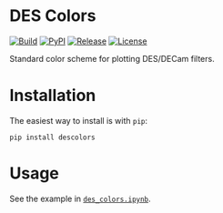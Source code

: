 # DES Colors

[![Build](https://img.shields.io/travis/kadrlica/descolors.svg)](https://travis-ci.org/kadrlica/descolors)
[![PyPI](https://img.shields.io/pypi/v/descolors.svg)](https://pypi.python.org/pypi/descolors)
[![Release](https://img.shields.io/github/release/kadrlica/descolors.svg)](../../releases)
[![License](https://img.shields.io/badge/license-MIT-blue.svg)](../../)

Standard color scheme for plotting DES/DECam filters.

# Installation

The easiest way to install is with `pip`:
```
pip install descolors
```

# Usage

See the example in [`des_colors.ipynb`](examples/des_colors.ipynb).
